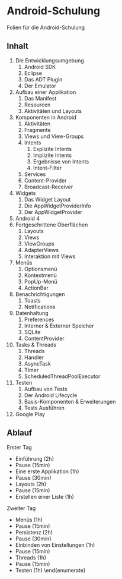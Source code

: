 Android-Schulung
================

Folien für die Android-Schulung

Inhalt
------

1. Die Entwicklungsumgebung
	1. Android SDK
	2. Eclipse
	3. Das ADT Plugin
	4. Der Emulator
2. Aufbau einer Applikation
	1. Das Manifest
	2. Resourcen
	3. Aktivitäten und Layouts
3. Komponenten in Android
	1. Aktivitäten
	2. Fragmente
	3. Views und View-Groups
	4. Intents
		1. Explizite Intents
		2. Implizite Intents
		3. Ergebnisse von Intents
		4. Intent-Filter
	5. Services
	6. Content-Provider
	7. Broadcast-Receiver
4. Widgets
	1. Das Widget Layout
	2. Die AppWidgetProviderInfo
	3. Der AppWidgetProvider
5. Android 4
6. Fortgeschrittene Oberflächen
	1. Layouts
	2. Views
	3. ViewGroups
	4. AdapterViews
	5. Interaktion mit Views
7. Menüs
	1. Optionsmenü
	2. Kontextmenü
	3. PopUp-Menü
	4. ActionBar
8. Benachrichtigungen
	1. Toasts
	2. Notifications
9. Datenhaltung
	1. Preferences
	2. Interner & Externer Speicher 
	3. SQLite
	4. ContentProvider
10. Tasks & Threads
	1. Threads
	2. Handler
	3. AsyncTask
	4. Timer
	5. ScheduledThreadPoolExecutor
11. Testen
	1. Aufbau von Tests
	2. Der Android Lifecycle
	3. Basis-Komponenten & Erweiterungen
	4. Tests Ausführen
12. Google Play

Ablauf
------

Erster Tag

* Einführung (2h)
* Pause (15min)
* Eine erste Applikation (1h)
* Pause (30min)
* Layouts (2h)
* Pause (15min)
* Erstellen einer Liste (1h)
   
Zweiter Tag

* Menüs (1h)
* Pause (15min)
* Persistenz (2h)
* Pause (30min)
* Einbinden von Einstellungen (1h)
* Pause (15min)
* Threads (1h)
* Pause (15min)
* Testen (1h)
   \end{enumerate}